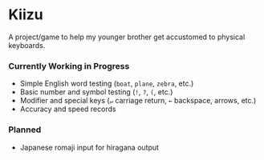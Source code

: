 # Kiizu
A project/game to help my younger brother get accustomed to physical keyboards.

### Currently Working in Progress
- Simple English word testing (`boat`, `plane`, `zebra`, etc.)
- Basic number and symbol testing (`!`, `?`, `(`, etc.)
- Modifier and special keys (`↵` carriage return, `←` backspace, arrows, etc.)
- Accuracy and speed records

### Planned
- Japanese romaji input for hiragana output